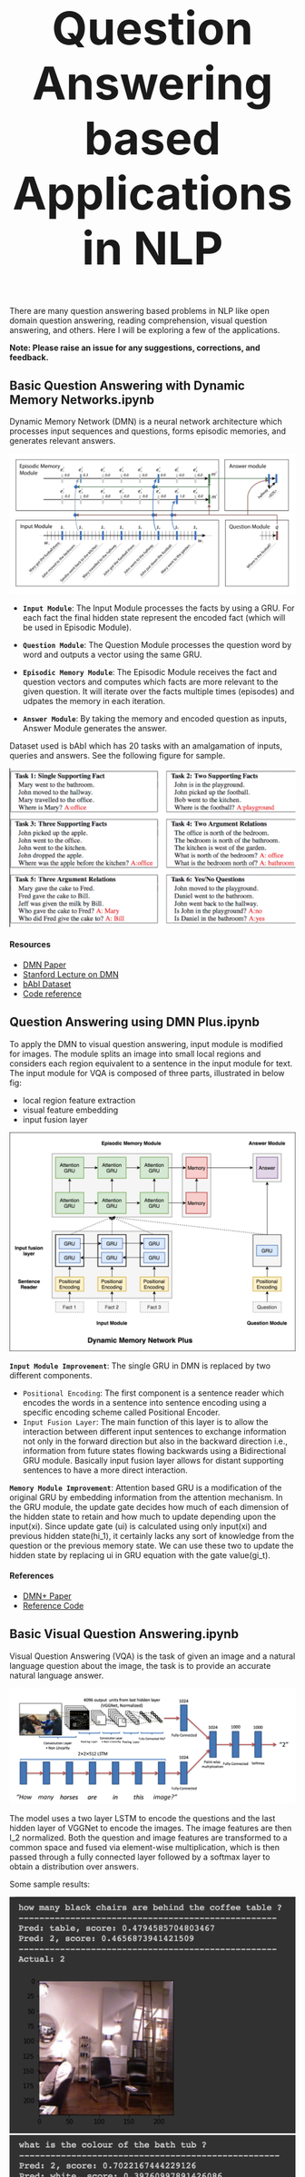 <h1 align="center" style="font-size:80px">
    Question Answering based Applications in NLP
</h1>

There are many question answering based problems in NLP like open domain question answering, reading comprehension, visual question answering, and others. Here I will be exploring a few of the applications.

**Note: Please raise an issue for any suggestions, corrections, and feedback.**

## Basic Question Answering with Dynamic Memory Networks.ipynb

Dynamic Memory Network (DMN) is a neural network architecture which processes input sequences and questions, forms episodic memories, and generates relevant answers.

![dmn](../../assets/images/applications/question-answering/dmn.png)


- **`Input Module`**: The Input Module processes the facts by using a GRU. For each fact the final hidden state represent the encoded fact (which will be used in Episodic Module).

- **`Question Module`**: The Question Module processes the question word by word and outputs a vector using the same GRU.

- **`Episodic Memory Module`**: The Episodic Module receives the fact and question vectors and computes which facts are more relevant to the given question. It will iterate over the facts multiple times (episodes) and udpates the memory in each iteration.

- **`Answer Module`**: By taking the memory and encoded question as inputs, Answer Module generates the answer.

Dataset used is bAbI which has 20 tasks with an amalgamation of inputs, queries and answers. See the following figure for sample.

![babi](../../assets/images/applications/question-answering/babi.png)

#### Resources

- [DMN Paper](https://arxiv.org/pdf/1506.07285.pdf)
- [Stanford Lecture on DMN](https://www.youtube.com/watch?v=T3octNTE7Is)
- [bAbI Dataset](https://research.fb.com/downloads/babi/)
- [Code reference](https://github.com/DSKSD/DeepNLP-models-Pytorch)


## Question Answering using DMN Plus.ipynb

To apply the DMN to visual question answering, input module is modified for images. The module splits an image into small local regions and considers each region equivalent to a sentence in the input module for text. The input module for VQA is composed of three parts, illustrated in below fig:
- local region feature extraction
- visual feature embedding
- input fusion layer

![dmn](../../assets/images/applications/question-answering/dmn_plus.png)

**`Input Module Improvement`**: The single GRU in DMN is replaced by two different components.

- `Positional Encoding`: The first component is a sentence reader which encodes the words in a sentence into sentence encoding using a specific encoding scheme called Positional Encoder.
- `Input Fusion Layer`: The main function of this layer is to allow the interaction between different input sentences to exchange information not only in the forward direction but also in the backward direction i.e., information from future states flowing backwards using a Bidirectional GRU module. Basically input fusion layer allows for distant supporting sentences to have a more direct interaction.

**`Memory Module Improvement`**: Attention based GRU is a modification of the original GRU by embedding information from the attention mechanism. In the GRU module, the update gate decides how much of each dimension of the hidden state to retain and how much to update depending upon the input(xi). Since update gate (ui) is calculated using only input(xi) and previous hidden state(hi_1), it certainly lacks any sort of knowledge from the question or the previous memory state. We can use these two to update the hidden state by replacing ui in GRU equation with the gate value(gi_t).

#### References
- [DMN+ Paper](https://arxiv.org/pdf/1603.01417.pdf)
- [Reference Code](https://github.com/dandelin/Dynamic-memory-networks-plus-Pytorch/)


## Basic Visual Question Answering.ipynb

Visual Question Answering (VQA) is the task of given an image and a natural
language question about the image, the task is to provide an accurate natural language answer.


![vqa](../../assets/images/applications/question-answering/basic_vqa.png)

The model uses a two layer LSTM to encode the questions and the last hidden layer of VGGNet to encode the images. The image features are then l_2 normalized. Both the question and image features are transformed to a common space and fused via element-wise multiplication, which is then passed through a fully connected layer followed by a softmax layer to obtain a distribution over answers.

Some sample results:

![vqa](../../assets/images/applications/question-answering/vqa_1.png)
![vqa](../../assets/images/applications/question-answering/vqa_2.png)

*Note*:
- The dataset used is very small (6794) instances for training.
- The dataset contains only indoor scenes with, sometimes, lightning conditions that make it difficult to answer the questions. In fact, evaluation on humans shows an accuracy of 50.2%.
- Purpose of the code is to explore VQA not the accuracy.
- [VisualQA](https://visualqa.org/) site contains more comprehensive datasets which are in order of GB's. Since I don't have the compute power, I explored using a small dataset.

#### Resources
- [Visual Question Answering Paper](https://arxiv.org/pdf/1505.00468.pdf)
- [DAQUAR dataset](https://www.mpi-inf.mpg.de/departments/computer-vision-and-machine-learning/research/vision-and-language/visual-turing-challenge/)
- [Introduction to Visual Question Answering & Datasets](https://tryolabs.com/blog/2018/03/01/introduction-to-visual-question-answering/)
- [Visual Question Answering Overview Video](https://www.youtube.com/watch?v=ElZADFTer4I)
- [Reference code](https://github.com/tbmoon/basic_vqa)

## Visual Question Answering with DMN Plus.ipynb

To apply the DMN to visual question answering, input module is modified for images. The module splits an image into small local regions and considers each region equivalent to a sentence in the input module for text.

The input module for VQA is composed of three parts, illustrated in below fig: 
- local region feature extraction
- visual feature embedding
- input fusion layer

![vqa](../../assets/images/applications/question-answering/vqa_dmn_plus.png)

- `Local region feature extraction`: To extract features from the image, we use a convolutional neural network based upon the VGG-19 model. We first rescale the input image to 448 × 448 and take the output from the last pooling layer which has dimensionality d = 512 × 14 × 14. The pooling layer divides the image into a grid of 14 × 14, resulting in 196 local regional vectors of d = 512.

- `Visual feature embedding`: As the VQA task involves both image features and text features, we add a linear layer
with tanh activation to project the local regional vectors to the textual feature space used by the question vector q.

- `Input fusion layer`: The main function of this layer is to allow the interaction between different input regions to exchange information not only in the forward direction but also in the backward direction i.e., information from future states flowing backwards using a Bidirectional GRU module. Without global information, their representational power is quite limited, with simple issues like object scaling or locational variance causing accuracy problems.

#### References
- [DMN+ Paper](https://arxiv.org/pdf/1603.01417.pdf)